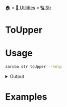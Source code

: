 <!--startTocHeader-->
[🏠](../../README.md) > [🔧 Utilities](../README.md) > [🔠 Str](README.md)
# ToUpper
<!--endTocHeader-->

# Usage


```bash
zaruba str toUpper --help
```
 
<details>
<summary>Output</summary>
 
```````
Turn string into UPPER CASE

Usage:
  zaruba str toUpper <string> [flags]

Flags:
  -h, --help   help for toUpper
```````
</details>


# Examples

<!--startTocSubtopic-->
<!--endTocSubtopic-->